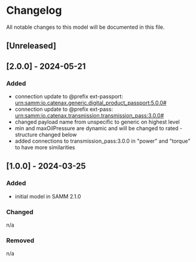 # Changelog
All notable changes to this model will be documented in this file.

## [Unreleased]

## [2.0.0] - 2024-05-21
### Added
- connection update to @prefix ext-passport: <urn:samm:io.catenax.generic.digital_product_passport:5.0.0#>
- connection update to @prefix ext-pass: <urn:samm:io.catenax.transmission.transmission_pass:3.0.0#>
- changed payload name from unspecific to generic on highest level
- min and maxOilPressure are dynamic and will be changed to rated - structure changed below
- added connections to transmission_pass:3.0.0 in "power" and "torque" to have more similarities

## [1.0.0] - 2024-03-25
### Added
- initial model in SAMM 2.1.0

### Changed
n/a

### Removed
n/a
